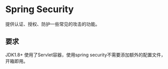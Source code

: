# Spring Security
提供认证、授权、防护一些常见的攻击的功能。

## 要求
JDK1.8+
使用了Servlet容器，使用spring security不需要添加额外的配置文件，开箱即用。

## 
